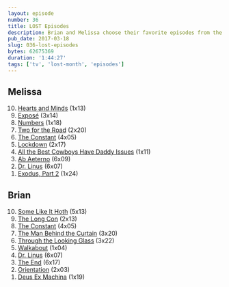 ```yaml
---
layout: episode
number: 36
title: LOST Episodes
description: Brian and Melissa choose their favorite episodes from the TV show LOST.
pub_date: 2017-03-18
slug: 036-lost-episodes
bytes: 62675369
duration: '1:44:27'
tags: ['tv', 'lost-month', 'episodes']
---
```


<h2>Melissa</h2>
<ol reversed>
<li><a href="http://lostpedia.wikia.com/wiki/Hearts_and_Minds">Hearts and Minds</a> (1x13)</li>
<li><a href="http://lostpedia.wikia.com/wiki/Expose">Exposé</a> (3x14)</li>
<li><a href="http://lostpedia.wikia.com/wiki/Numbers_(episode)">Numbers</a> (1x18)</li>
<li><a href="http://lostpedia.wikia.com/wiki/Two_for_the_Road">Two for the Road</a> (2x20)</li>
<li class="crossover"><a href="http://lostpedia.wikia.com/wiki/The_Constant">The Constant</a> (4x05)</li>
<li><a href="http://lostpedia.wikia.com/wiki/Lockdown">Lockdown</a> (2x17)</li>
<li><a href="http://lostpedia.wikia.com/wiki/All_the_Best_Cowboys_Have_Daddy_Issues">All the Best Cowboys Have Daddy Issues</a> (1x11)</li>
<li><a href="http://lostpedia.wikia.com/wiki/Ab_Aeterno">Ab Aeterno</a> (6x09)</li>
<li class="crossover"><a href="http://lostpedia.wikia.com/wiki/Dr._Linus">Dr. Linus</a> (6x07)</li>
<li><a href="http://lostpedia.wikia.com/wiki/Exodus,_Part_2">Exodus, Part 2</a> (1x24)</li>
</ol>

<h2>Brian</h2>
<ol reversed>
<li><a href="http://lostpedia.wikia.com/wiki/Some_Like_It_Hoth">Some Like It Hoth</a> (5x13)</li>
<li><a href="http://lostpedia.wikia.com/wiki/Long_Con">The Long Con</a> (2x13)</li>
<li class="crossover"><a href="http://lostpedia.wikia.com/wiki/The_Constant">The Constant</a> (4x05)</li>
<li><a href="http://lostpedia.wikia.com/wiki/The_Man_Behind_the_Curtain">The Man Behind the Curtain</a> (3x20)</li>
<li><a href="http://lostpedia.wikia.com/wiki/Through_the_Looking_Glass">Through the Looking Glass</a> (3x22)</li>
<li><a href="http://lostpedia.wikia.com/wiki/Walkabout">Walkabout</a> (1x04)</li>
<li class="crossover"><a href="http://lostpedia.wikia.com/wiki/Dr._Linus">Dr. Linus</a> (6x07)</li>
<li><a href="http://lostpedia.wikia.com/wiki/The_End">The End</a> (6x17)</li>
<li><a href="http://lostpedia.wikia.com/wiki/Orientation">Orientation</a> (2x03)</li>
<li><a href="http://lostpedia.wikia.com/wiki/Deus_Ex_Machina">Deus Ex Machina</a> (1x19)</li>
</ol>